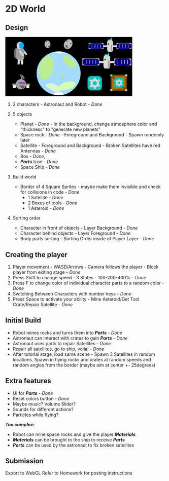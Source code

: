 # 2D World

## Design
<img src="AllPrefabs.png" alt="characters" width="400"/>

1. 2 characters - Astronaut and Robot - *Done*
2. 5 objects
    * Planet - *Done* - In the background, change atmosphere color and "thickness" to "generate new planets"
    * Space rock - *Done* - Foreground and Background - Spawn randomly later
    * Satellite - Foreground and Background - Broken Satellites have red Antennas - *Done*
    * Box - *Done*, 
    * ***Parts*** Icon - *Done*
    * Space Ship - *Done*

3. Build world
    * Border of 4 Square Sprites - maybe make them invisible and check for collisions in code - *Done*
        * 1 Satellite - *Done*
        * 2 Boxes of tools - *Done*
        * 1 Asteroid - *Done*
4. Sorting order
    * Character in front of objects - Layer Background - *Done* 
    * Character behind objects - Layer Foreground - *Done*
    * Body parts sorting - Sorting Order inside of Player Layer - *Done*

## Creating the player
1. Player movement - WASD/Arrows - Camera follows the player - Block player from exiting stage - *Done*
2. Press Shift to change speed - 3 States - 100-200-400% - *Done*
3. Press F to change color of individual character parts to a random color - *Done*
4. Switching Between Characters with number keys - *Done*
5. Press Space to activate your ability - Mine Asteroid/Get Tool Crate/Repair Satellite - *Done*

## Initial Build
* Robot mines rocks and turns them into ***Parts*** - *Done*
* Astronaut can interact with crates to gain ***Parts*** - *Done*
* Astronaut uses parts to repair Satellites - *Done*
* Repair all satellites, go to ship, voila! - *Done*
* After tutorial stage, load same scene - Spawn 3 Satellites in random locations. Spawn in flying rocks and crates at random speeds and random angles from the border (maybe aim at center +- 25degrees)

## Extra features
* UI for ***Parts*** - *Done*
* Reset colors button - *Done*
* Maybe music? Volume Slider?
* Sounds for different actions?
* Particles while flying?

***Too complex:***
* Robot can mine space rocks and give the player ***Materials***
* ***Materials*** can be brought to the ship to receive ***Parts***
* ***Parts*** can be used by the astronaut to fix broken satellites

## Submission
Export to WebGL
Refer to Homework for posting instructions